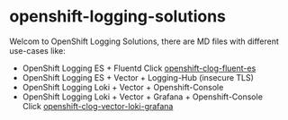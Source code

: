 # openshift-logging-solutions
Welcom to OpenShift Logging Solutions, there are MD files with different use-cases like:
- OpenShift Logging ES + Fluentd
  Click [openshift-clog-fluent-es](https://github.com/ansvu/openshift-logging-solutions/blob/main/openshift-clog-fluent-es)
- OpenShift Logging ES + Vector + Logging-Hub (insecure TLS)
- OpenShift Logging Loki + Vector + Openshift-Console
- OpenShift Logging Loki + Vector + Grafana + Openshift-Console  
  Click [openshift-clog-vector-loki-grafana](https://github.com/ansvu/openshift-logging-solutions/blob/main/openshift-clog-vector-loki-grafana.md)

